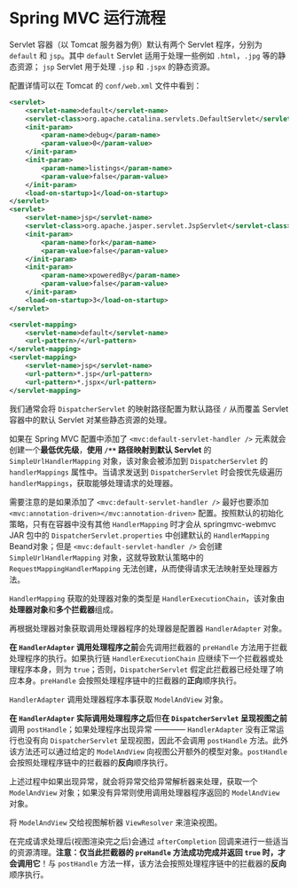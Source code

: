 # Spring MVC 运行流程

Servlet 容器（以 Tomcat 服务器为例）默认有两个 Servlet 程序，分别为 `default` 和 `jsp`。其中 `default` Servlet 适用于处理一些例如 `.html`，`.jpg` 等的静态资源； `jsp` Servlet 用于处理 `.jsp` 和 `.jspx` 的静态资源。

配置详情可以在 Tomcat 的 `conf/web.xml` 文件中看到：

```xml
<servlet>
    <servlet-name>default</servlet-name>
    <servlet-class>org.apache.catalina.servlets.DefaultServlet</servlet-class>
    <init-param>
        <param-name>debug</param-name>
        <param-value>0</param-value>
    </init-param>
    <init-param>
        <param-name>listings</param-name>
        <param-value>false</param-value>
    </init-param>
    <load-on-startup>1</load-on-startup>
</servlet>
<servlet>
    <servlet-name>jsp</servlet-name>
    <servlet-class>org.apache.jasper.servlet.JspServlet</servlet-class>
    <init-param>
        <param-name>fork</param-name>
        <param-value>false</param-value>
    </init-param>
    <init-param>
        <param-name>xpoweredBy</param-name>
        <param-value>false</param-value>
    </init-param>
    <load-on-startup>3</load-on-startup>
</servlet>

<servlet-mapping>
    <servlet-name>default</servlet-name>
    <url-pattern>/</url-pattern>
</servlet-mapping>
<servlet-mapping>
    <servlet-name>jsp</servlet-name>
    <url-pattern>*.jsp</url-pattern>
    <url-pattern>*.jspx</url-pattern>
</servlet-mapping>
```

我们通常会将 `DispatcherServlet` 的映射路径配置为默认路径 `/` 从而覆盖 Servlet 容器中的默认 Servlet 对某些静态资源的处理。

如果在 Spring MVC 配置中添加了 `<mvc:default-servlet-handler />` 元素就会创建一个**最低优先级**，**使用 `/**` 路径映射到默认 Servlet** 的 `SimpleUrlHandlerMapping` 对象，该对象会被添加到 `DispatcherServlet` 的 `handlerMappings` 属性中。当请求发送到 `DispatcherServlet` 时会按优先级遍历 `handlerMappings`，获取能够处理请求的处理器。

需要注意的是如果添加了 `<mvc:default-servlet-handler />` 最好也要添加 `<mvc:annotation-driven></mvc:annotation-driven>` 配置。按照默认的初始化策略，只有在容器中没有其他 `HandlerMapping` 时才会从 springmvc-webmvc JAR 包中的 `DispatcherServlet.properties` 中创建默认的 `HandlerMapping` Beand对象；但是 `<mvc:default-servlet-handler />` 会创建 `SimpleUrlHandlerMapping` 对象，这就导致默认策略中的 `RequestMappingHandlerMapping` 无法创建，从而使得请求无法映射至处理器方法。

`HandlerMapping` 获取的处理器对象的类型是 `HandlerExecutionChain`，该对象由**处理器对象**和**多个拦截器**组成。

再根据处理器对象获取调用处理器程序的处理器是配置器 `HandlerAdapter` 对象。

**在 `HandlerAdapter` 调用处理程序之前**会先调用拦截器的 `preHandle` 方法用于拦截处理程序的执行。如果执行链 `HandlerExecutionChain` 应继续下一个拦截器或处理程序本身，则为 `true`；否则，`DispatcherServlet` 假定此拦截器已经处理了响应本身。`preHandle` 会按照处理程序链中的拦截器的**正向**顺序执行。

`HandlerAdapter` 调用处理器程序本事获取 `ModelAndView` 对象。

**在 `HandlerAdapter` 实际调用处理程序之后**但**在 `DispatcherServlet` 呈现视图之前**调用 `postHandle`；如果处理程序出现异常 ———— `HandlerAdapter` 没有正常运行也没有向 `DispatcherServlet` 呈现视图，因此不会调用 `postHandle` 方法。此外该方法还可以通过给定的 `ModelAndView` 向视图公开额外的模型对象。`postHandle` 会按照处理程序链中的拦截器的**反向**顺序执行。

上述过程中如果出现异常，就会将异常交给异常解析器来处理，获取一个 `ModelAndView` 对象；如果没有异常则使用调用处理器程序返回的 `ModelAndView` 对象。

将 `ModelAndView` 交给视图解析器  `ViewResolver` 来渲染视图。

在完成请求处理后(视图渲染完之后)会通过 `afterCompletion` 回调来进行一些适当的资源清理。**注意：仅当此拦截器的 `preHandle` 方法成功完成并返回 `true` 时，才会调用它**！与 `postHandle` 方法一样，该方法会按照处理程序链中的拦截器的**反向**顺序执行。